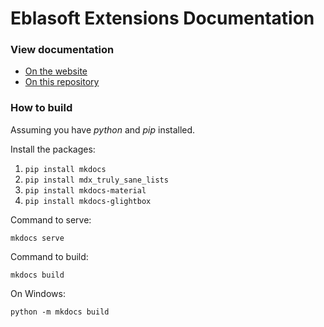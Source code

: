 # Eblasoft Extensions Documentation

### View documentation

* [On the website](https://docs.eblasoft.com.tr)
* [On this repository](docs/index.md)

### How to build

Assuming you have *python* and *pip* installed.

Install the packages:

1. `pip install mkdocs`
2. `pip install mdx_truly_sane_lists`
3. `pip install mkdocs-material`
4. `pip install mkdocs-glightbox`

Command to serve:
```
mkdocs serve
```
Command to build:
```
mkdocs build
```

On Windows:
```
python -m mkdocs build
```
